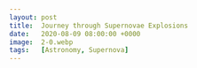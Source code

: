 ```yaml
---
layout: post
title:  Journey through Supernovae Explosions
date:   2020-08-09 08:00:00 +0000
image:  2-0.webp
tags:   [Astronomy, Supernova]
---
```

#